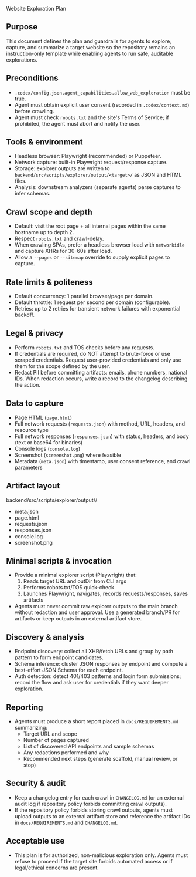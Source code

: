 Website Exploration Plan

Purpose
-------
This document defines the plan and guardrails for agents to explore, capture, and summarize a target website so the repository remains an instruction-only template while enabling agents to run safe, auditable explorations.

Preconditions
-------------
- `.codex/config.json.agent_capabilities.allow_web_exploration` must be true.
- Agent must obtain explicit user consent (recorded in `.codex/context.md`) before crawling.
- Agent must check `robots.txt` and the site's Terms of Service; if prohibited, the agent must abort and notify the user.

Tools & environment
-------------------
- Headless browser: Playwright (recommended) or Puppeteer.
- Network capture: built-in Playwright request/response capture.
- Storage: explorer outputs are written to `backend/src/scripts/explorer/output/<target>/` as JSON and HTML files.
- Analysis: downstream analyzers (separate agents) parse captures to infer schemas.

Crawl scope and depth
---------------------
- Default: visit the root page + all internal pages within the same hostname up to depth 2.
- Respect `robots.txt` and crawl-delay.
- When crawling SPAs, prefer a headless browser load with `networkidle` and capture XHRs for 30-60s after load.
- Allow a `--pages` or `--sitemap` override to supply explicit pages to capture.

Rate limits & politeness
------------------------
- Default concurrency: 1 parallel browser/page per domain.
- Default throttle: 1 request per second per domain (configurable).
- Retries: up to 2 retries for transient network failures with exponential backoff.

Legal & privacy
----------------
- Perform `robots.txt` and TOS checks before any requests.
- If credentials are required, do NOT attempt to brute-force or use scraped credentials. Request user-provided credentials and only use them for the scope defined by the user.
- Redact PII before committing artifacts: emails, phone numbers, national IDs. When redaction occurs, write a record to the changelog describing the action.

Data to capture
----------------
- Page HTML (`page.html`)
- Full network requests (`requests.json`) with method, URL, headers, and resource type
- Full network responses (`responses.json`) with status, headers, and body (text or base64 for binaries)
- Console logs (`console.log`)
- Screenshot (`screenshot.png`) where feasible
- Metadata (`meta.json`) with timestamp, user consent reference, and crawl parameters

Artifact layout
---------------
backend/src/scripts/explorer/output/<target>/
- meta.json
- page.html
- requests.json
- responses.json
- console.log
- screenshot.png

Minimal scripts & invocation
----------------------------
- Provide a minimal explorer script (Playwright) that:
  1. Reads target URL and outDir from CLI args
  2. Performs robots.txt/TOS quick-check
  3. Launches Playwright, navigates, records requests/responses, saves artifacts
- Agents must never commit raw explorer outputs to the main branch without redaction and user approval. Use a generated branch/PR for artifacts or keep outputs in an external artifact store.

Discovery & analysis
--------------------
- Endpoint discovery: collect all XHR/fetch URLs and group by path pattern to form endpoint candidates.
- Schema inference: cluster JSON responses by endpoint and compute a best-effort JSON Schema for each endpoint.
- Auth detection: detect 401/403 patterns and login form submissions; record the flow and ask user for credentials if they want deeper exploration.

Reporting
---------
- Agents must produce a short report placed in `docs/REQUIREMENTS.md` summarizing:
  - Target URL and scope
  - Number of pages captured
  - List of discovered API endpoints and sample schemas
  - Any redactions performed and why
  - Recommended next steps (generate scaffold, manual review, or stop)

Security & audit
----------------
- Keep a changelog entry for each crawl in `CHANGELOG.md` (or an external audit log if repository policy forbids committing crawl outputs).
- If the repository policy forbids storing crawl outputs, agents must upload outputs to an external artifact store and reference the artifact IDs in `docs/REQUIREMENTS.md` and `CHANGELOG.md`.

Acceptable use
--------------
- This plan is for authorized, non-malicious exploration only. Agents must refuse to proceed if the target site forbids automated access or if legal/ethical concerns are present.

